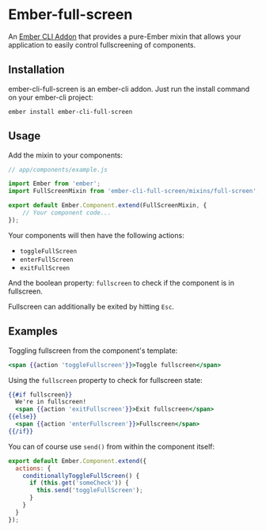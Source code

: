 # Ember-full-screen

An [Ember CLI Addon](http://www.ember-cli.com/) that provides a
pure-Ember mixin that allows your application to easily control
fullscreening of components.

## Installation

ember-cli-full-screen is an ember-cli addon. Just run the install command on your ember-cli project:

`ember install ember-cli-full-screen`

## Usage

Add the mixin to your components:

```javascript
// app/components/example.js

import Ember from 'ember';
import FullScreenMixin from 'ember-cli-full-screen/mixins/full-screen';

export default Ember.Component.extend(FullScreenMixin, {
    // Your component code...
});
```

Your components will then have the following actions:

* `toggleFullScreen`
* `enterFullScreen`
* `exitFullScreen`

And the boolean property: `fullscreen` to check if the component is in
fullscreen.

Fullscreen can additionally be exited by hitting `Esc`.

## Examples

Toggling fullscreen from the component's template:

```handlebars
<span {{action 'toggleFullscreen'}}>Toggle fullscreen</span>
```

Using the `fullscreen` property to check for fullscreen state:

```handlebars
{{#if fullscreen}}
  We're in fullscreen!
  <span {{action 'exitFullscreen'}}>Exit fullscreen</span>
{{else}}
  <span {{action 'enterFullscreen'}}>Fullscreen</span>
{{/if}}
```

You can of course use `send()` from within the component itself:

```javascript
export default Ember.Component.extend({
  actions: {
    conditionallyToggleFullScreen() {
      if (this.get('someCheck')) {
        this.send('toggleFullScreen');
      }
    }
  }
});
```
